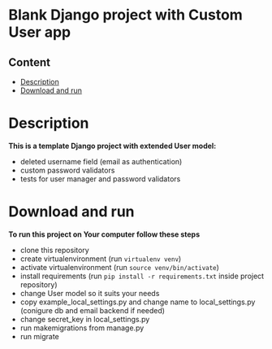 # Blank Django project with Custom User app
## Content
* [Description](#description)
* [Download and run](#download-and-run)

# Description
**This is a template Django project with extended User model:**

* deleted username field (email as authentication)
* custom password validators
* tests for user manager and password validators

# Download and run
**To run this project on Your computer follow these steps**
* clone this repository
* create virtualenvironment (run `virtualenv venv`)
* activate virtualenvironment (run `source venv/bin/activate`)
* install requirements (run `pip install -r requirements.txt` inside project repository)
* change User model so it suits your needs
* copy example_local_settings.py and change name to local_settings.py (conigure db and email backend if needed)
* change secret_key in local_settings.py
* run makemigrations from manage.py
* run migrate
